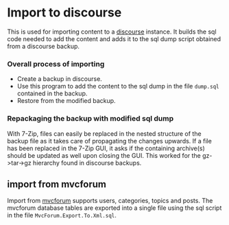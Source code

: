 # Import to discourse

This is used for importing content to a [discourse](http://www.discourse.org) instance.
It builds the sql code needed to add the content and adds it to the sql dump script obtained from a discourse backup.

### Overall process of importing
+ Create a backup in discourse.
+ Use this program to add the content to the sql dump in the file `dump.sql` contained in the backup.
+ Restore from the modified backup.

### Repackaging the backup with modified sql dump
With 7-Zip, files can easily be replaced in the nested structure of the backup file as it takes care of propagating the changes upwards.
If a file has been replaced in the 7-Zip GUI, it asks if the containing archive(s) should be updated as well upon closing the GUI.
This worked for the gz->tar->gz hierarchy found in discourse backups.

## import from mvcforum
Import from [mvcforum](http://www.mvcforum.com/) supports users, categories, topics and posts.
The mvcforum database tables are exported into a single file using the sql script in the file `MvcForum.Export.To.Xml.sql`.
